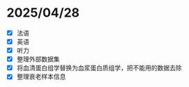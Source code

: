 # 2025/04/28

- [x] 法语
- [x] 英语
- [x] 听力
- [x] 整理外部数据集
- [x] 将血清蛋白组学替换为血浆蛋白质组学，把不能用的数据去除
- [x] 整理衰老样本信息